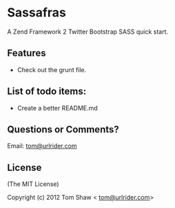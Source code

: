 # Sassafras
  
  A Zend Framework 2 Twitter Bootstrap SASS quick start.
  
## Features

  * Check out the grunt file.
  
## List of todo items:

  * Create a better README.md

## Questions or Comments?

Email: tom@urlrider.com

## License 

(The MIT License)

Copyright (c) 2012 Tom Shaw &lt; tom@urlrider.com&gt;